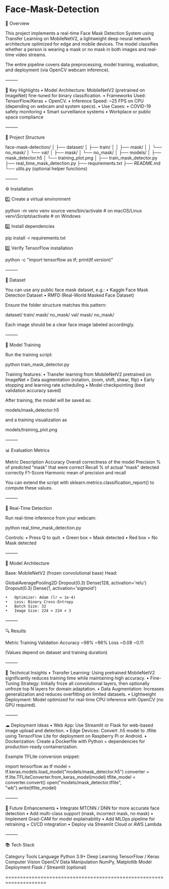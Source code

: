 # Face-Mask-Detection
📌 Overview

This project implements a real-time Face Mask Detection System using Transfer Learning on MobileNetV2, a lightweight deep neural network architecture optimized for edge and mobile devices.
The model classifies whether a person is wearing a mask or no mask in both images and real-time video streams.

The entire pipeline covers data preprocessing, model training, evaluation, and deployment (via OpenCV webcam inference).

⸻

🚀 Key Highlights
	•	Model Architecture: MobileNetV2 (pretrained on ImageNet) fine-tuned for binary classification.
	•	Frameworks Used: TensorFlow/Keras + OpenCV.
	•	Inference Speed: ~25 FPS on CPU (depending on webcam and system specs).
	•	Use Cases:
	•	COVID-19 safety monitoring
	•	Smart surveillance systems
	•	Workplace or public space compliance

⸻

🧩 Project Structure

face-mask-detection/
│
├── dataset/
│   ├── train/
│   │   ├── mask/
│   │   └── no_mask/
│   └── val/
│       ├── mask/
│       └── no_mask/
│
├── models/
│   ├── mask_detector.h5
│   └── training_plot.png
│
├── train_mask_detector.py
├── real_time_mask_detection.py
├── requirements.txt
├── README.md
└── utils.py  (optional helper functions)


⸻

⚙ Installation

1️⃣ Create a virtual environment

python -m venv venv
source venv/bin/activate     # on macOS/Linux
venv\Scripts\activate        # on Windows

2️⃣ Install dependencies

pip install -r requirements.txt

3️⃣ Verify TensorFlow installation

python -c "import tensorflow as tf; print(tf._version_)"


⸻

📂 Dataset

You can use any public face mask dataset, e.g.:
	•	Kaggle Face Mask Detection Dataset
	•	RMFD (Real-World Masked Face Dataset)

Ensure the folder structure matches this pattern:

dataset/
  train/
    mask/
    no_mask/
  val/
    mask/
    no_mask/

Each image should be a clear face image labeled accordingly.

⸻

🧪 Model Training

Run the training script:

python train_mask_detector.py

Training features:
	•	Transfer learning from MobileNetV2 pretrained on ImageNet
	•	Data augmentation (rotation, zoom, shift, shear, flip)
	•	Early stopping and learning rate scheduling
	•	Model checkpointing (best validation accuracy saved)

After training, the model will be saved as:

models/mask_detector.h5

and a training visualization as

models/training_plot.png


⸻

📊 Evaluation Metrics

Metric	Description
Accuracy	Overall correctness of the model
Precision	% of predicted “mask” that were correct
Recall	% of actual “mask” detected correctly
F1-Score	Harmonic mean of precision and recall

You can extend the script with sklearn.metrics.classification_report() to compute these values.

⸻

📸 Real-Time Detection

Run real-time inference from your webcam:

python real_time_mask_detection.py

Controls:
	•	Press Q to quit.
	•	Green box = Mask detected
	•	Red box = No Mask detected

⸻

🧮 Model Architecture

Base: MobileNetV2 (frozen convolutional base)
Head:

GlobalAveragePooling2D
Dropout(0.3)
Dense(128, activation='relu')
Dropout(0.3)
Dense(1, activation='sigmoid')

	•	Optimizer: Adam (lr = 1e-4)
	•	Loss: Binary Cross-Entropy
	•	Batch Size: 32
	•	Image Size: 224 × 224 × 3

⸻

🔍 Results

Metric	Training	Validation
Accuracy	~98%	~96%
Loss	~0.08	~0.11

(Values depend on dataset and training duration)

⸻

🧠 Technical Insights
	•	Transfer Learning: Using pretrained MobileNetV2 significantly reduces training time while maintaining high accuracy.
	•	Fine-Tuning Strategy: Initially froze all convolutional layers, then optionally unfroze top N layers for domain adaptation.
	•	Data Augmentation: Increases generalization and reduces overfitting on limited datasets.
	•	Lightweight Deployment: Model optimized for real-time CPU inference with OpenCV (no GPU required).

⸻

☁ Deployment Ideas
	•	Web App: Use Streamlit or Flask for web-based image upload and detection.
	•	Edge Devices: Convert .h5 model to .tflite using TensorFlow Lite for deployment on Raspberry Pi or Android.
	•	Dockerization: Create a Dockerfile with Python + dependencies for production-ready containerization.

Example TFLite conversion snippet:

import tensorflow as tf
model = tf.keras.models.load_model("models/mask_detector.h5")
converter = tf.lite.TFLiteConverter.from_keras_model(model)
tflite_model = converter.convert()
open("models/mask_detector.tflite", "wb").write(tflite_model)


⸻

🔧 Future Enhancements
	•	Integrate MTCNN / DNN for more accurate face detection
	•	Add multi-class support (mask, incorrect mask, no mask)
	•	Implement Grad-CAM for model explainability
	•	Add MLOps pipeline for retraining + CI/CD integration
	•	Deploy via Streamlit Cloud or AWS Lambda

⸻

📚 Tech Stack

Category	Tools
Language	Python 3.9+
Deep Learning	TensorFlow / Keras
Computer Vision	OpenCV
Data Manipulation	NumPy, Matplotlib
Model Deployment	Flask / Streamlit (optional)

====================================================================
